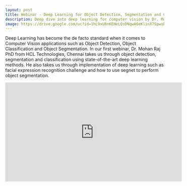 ```yaml
---
layout: post
title: Webinar - Deep Learning for Object Detection, Segmentation and Classification
description: Deep dive into deep learning for computer vision by Dr. Mohan Raj, Data Scientist, HCL Technologies, Chennai.
image: https://drive.google.com/uc?id=1hL9xU8nKEHeLQsDNqwA6eKlinX7SpwuE
---
```


Deep Learning has become the de facto standard when it comes to Computer Vision applications such as Object Detection, Object Classification and Object Segmentation. In our first webinar, Dr. Mohan Raj PhD from HCL Technologies, Chennai takes us through object detection, segmentation and classification using state-of-the-art deep learning methods. He also takes us through implementation of deep learning such as facial expression recognition challenge and how to use segnet to perform object segmentation. 

<div class="video-container"><iframe width="560" height="315" src="https://www.youtube.com/embed/PwFlsWlHZ6k" frameborder="0" allow="accelerometer; autoplay; encrypted-media; gyroscope; picture-in-picture" allowfullscreen></iframe></div>